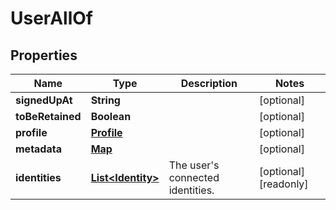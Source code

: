 

# UserAllOf

## Properties

Name | Type | Description | Notes
------------ | ------------- | ------------- | -------------
**signedUpAt** | **String** |  |  [optional]
**toBeRetained** | **Boolean** |  |  [optional]
**profile** | [**Profile**](Profile.md) |  |  [optional]
**metadata** | [**Map**](Map.md) |  |  [optional]
**identities** | [**List&lt;Identity&gt;**](Identity.md) | The user&#39;s connected identities. |  [optional] [readonly]



